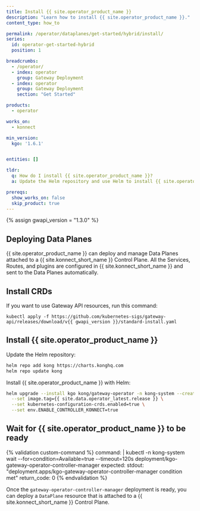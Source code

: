 ```yaml
---
title: Install {{ site.operator_product_name }}
description: "Learn how to install {{ site.operator_product_name }}."
content_type: how_to

permalink: /operator/dataplanes/get-started/hybrid/install/
series:
  id: operator-get-started-hybrid
  position: 1

breadcrumbs:
  - /operator/
  - index: operator
    group: Gateway Deployment
  - index: operator
    group: Gateway Deployment
    section: "Get Started"

products:
  - operator

works_on:
  - konnect

min_version:
  kgo: '1.6.1'


entities: []

tldr:
  q: How do I install {{ site.operator_product_name }}?
  a: Update the Helm repository and use Helm to install {{ site.operator_product_name }}.

prereqs:
  show_works_on: false
  skip_product: true
---
```


{% assign gwapi_version = "1.3.0" %}

## Deploying Data Planes

{{ site.operator_product_name }} can deploy and manage Data Planes attached to a {{ site.konnect_short_name }} Control Plane. All the Services, Routes, and plugins are configured in {{ site.konnect_short_name }} and sent to the Data Planes automatically.

## Install CRDs

If you want to use Gateway API resources, run this command:

```shell
kubectl apply -f https://github.com/kubernetes-sigs/gateway-api/releases/download/v{{ gwapi_version }}/standard-install.yaml
```

## Install {{ site.operator_product_name }}

Update the Helm repository:

```bash
helm repo add kong https://charts.konghq.com
helm repo update kong
```

Install {{ site.operator_product_name }} with Helm:

```bash
helm upgrade --install kgo kong/gateway-operator -n kong-system --create-namespace \
  --set image.tag={{ site.data.operator_latest.release }} \
  --set kubernetes-configuration-crds.enabled=true \
  --set env.ENABLE_CONTROLLER_KONNECT=true
```

## Wait for {{ site.operator_product_name }} to be ready

{% validation custom-command %}
command: |
  kubectl -n kong-system wait --for=condition=Available=true --timeout=120s deployment/kgo-gateway-operator-controller-manager
expected:
  stdout: "deployment.apps/kgo-gateway-operator-controller-manager condition met"
  return_code: 0
{% endvalidation %}

Once the `gateway-operator-controller-manager` deployment is ready, you can deploy a `DataPlane` resource that is attached to a {{ site.konnect_short_name }} Control Plane.